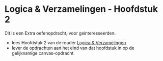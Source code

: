 # Logica & Verzamelingen - Hoofdstuk 2
Dit is een Extra oefenopdracht, voor geinteresseerden.
- lees Hoofdstuk 2 van de reader [Logica & Verzamelingen](.././../../../onderwijsmateriaal/readers/analytical-skills-logica-verzamelingen.pdf)
- lever de opdrachten aan het eind van dat hoofdstuk in op de gelijknamige canvas-opdracht.